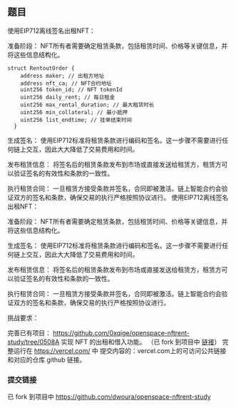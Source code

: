 ## 题目
使用EIP712离线签名出租NFT：

准备阶段： NFT所有者需要确定租赁条款，包括租赁时间、价格等关键信息，并将这些信息结构化。
```solidity
struct RentoutOrder {
    address maker; // 出租方地址
    address nft_ca; // NFT合约地址
    uint256 token_id; // NFT tokenId
    uint256 daily_rent; // 每日租金
    uint256 max_rental_duration; // 最大租赁时长
    uint256 min_collateral; // 最小抵押
    uint256 list_endtime; // 挂单结束时间
  }
```
生成签名： 使用EIP712标准将租赁条款进行编码和签名。这一步骤不需要进行任何链上交互，因此大大降低了交易费用和时间。

发布租赁信息： 将签名后的租赁条款发布到市场或直接发送给租赁方，租赁方可以验证签名的有效性和条款的一致性。

执行租赁合同： 一旦租赁方接受条款并签名，合同即被激活。链上智能合约会验证双方的签名和条款，确保交易的执行严格按照协议进行。
使用EIP712离线签名出租NFT：

准备阶段： NFT所有者需要确定租赁条款，包括租赁时间、价格等关键信息，并将这些信息结构化。

生成签名： 使用EIP712标准将租赁条款进行编码和签名。这一步骤不需要进行任何链上交互，因此大大降低了交易费用和时间。

发布租赁信息： 将签名后的租赁条款发布到市场或直接发送给租赁方，租赁方可以验证签名的有效性和条款的一致性。

执行租赁合同： 一旦租赁方接受条款并签名，合同即被激活。链上智能合约会验证双方的签名和条款，确保交易的执行严格按照协议进行。

挑战要求：

完善已有项目： https://github.com/0xqige/openspace-nftrent-study/tree/0508A 实现 NFT 的出租和借入功能。 （已 fork 到项目中 [链接](https://github.com/dwoura/openspace-nftrent-study)）
完整运行在 https://vercel.com/ 中
提交内容的：vercel.com上的可访问公共链接 和对应的仓库 github 链接。

### 提交链接
已 fork 到项目中 https://github.com/dwoura/openspace-nftrent-study